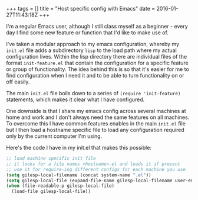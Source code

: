 +++
tags = []
title = "Host specific config with Emacs"
date = 2016-01-27T11:43:18Z
+++

I'm a regular Emacs user, although I still class myself as a beginner - every day I find some 
new feature or function that I'd like to make use of.

I've taken a modular approach to my emacs configuration, whereby my `init.el` file adds a 
subdirectory `lisp` to the load path where my actual configuration lives. Within the lisp 
directory there are individual files of the format `init-feature.el` that contain the 
configuration for a specific feature or group of functionality. The idea behind this is so
that it's easier for me to find configuration when I need it and to be able to turn 
functionality on or off easily.

The main `init.el` file boils down to a series of `(require 'init-feature)` statements, which 
makes it clear what I have configured.

One downside is that I share my emacs config across several machines at home and work and 
I don't always need the same features on all machines. To overcome this I have common 
features enables in the main `init.el` file but I then load a hostname specific file to load 
any configuration required only by the current computer I'm using.

Here's the code I have in my init.el that makes this possible:

```lisp
;; load machine specific init file
;; it looks for a file names <hostname>.el and loads it if present
;; use it for require-ing different configs for each machine you use
(setq gilesp-local-filename (concat system-name ".el"))
(setq gilesp-local-file (expand-file-name gilesp-local-filename user-emacs-directory))
(when (file-readable-p gilesp-local-file)
  (load-file gilesp-local-file))
```

